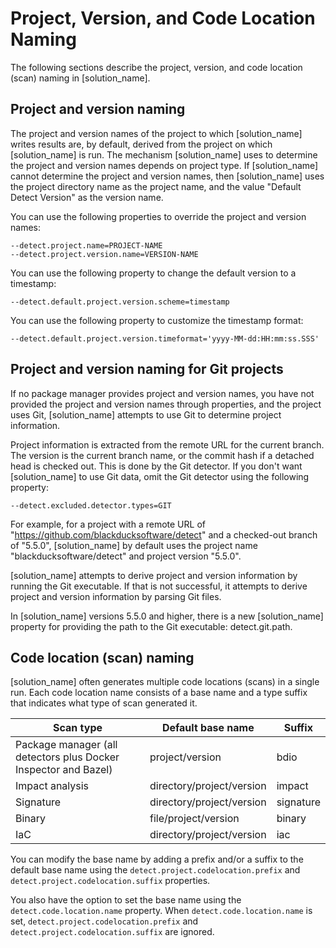 # Project, Version, and Code Location Naming

The following sections describe the project, version, and code location (scan) naming in [solution_name].

## Project and version naming

The project and version names of the project to which [solution_name] writes results are, by default, derived from the project on which [solution_name] is run.  The mechanism [solution_name] uses to determine the project and version names depends on project type. If [solution_name] cannot determine the project and version names, then [solution_name] uses the project directory name as the project name, and the value "Default Detect Version" as the version name.

You can use the following properties to override the project and version names:
```
--detect.project.name=PROJECT-NAME
--detect.project.version.name=VERSION-NAME
```
You can use the following property to change the default version to a timestamp:
```
--detect.default.project.version.scheme=timestamp
```
You can use the following property to customize the timestamp format:
```
--detect.default.project.version.timeformat='yyyy-MM-dd:HH:mm:ss.SSS'
```
## Project and version naming for Git projects

If no package manager provides project and version names, you have not provided the project and version names through properties, and the project uses Git, [solution_name] attempts to use Git to determine project information.

Project information is extracted from the remote URL for the current branch. The version is the current branch name, or the commit hash if a detached head is checked out.  This is done by the Git detector. If you don't want [solution_name] to use Git data, omit the Git detector using the following property:
```
--detect.excluded.detector.types=GIT
```

For example, for a project with a remote URL of "https://github.com/blackducksoftware/detect" and a checked-out branch of "5.5.0",
[solution_name] by default uses the project name "blackducksoftware/detect" and project version "5.5.0".

[solution_name] attempts to derive project and version information by running the Git executable. If that is not successful, it attempts to derive
project and version information by parsing Git files.

In [solution_name] versions 5.5.0 and higher, there is a new [solution_name] property for providing the
path to the Git executable: detect.git.path.

## Code location (scan) naming

[solution_name] often generates multiple code locations (scans) in a single run.
Each code location name consists of a base name and a type suffix that indicates what type of scan generated it.

| Scan type | Default base name |Suffix |
|---|---|---|
| Package manager (all detectors plus Docker Inspector and Bazel) | project/version | bdio |
| Impact analysis | directory/project/version | impact |
| Signature | directory/project/version | signature |
| Binary | file/project/version | binary |
| IaC | directory/project/version | iac |

You can modify the base name by adding a prefix and/or a suffix to the default base name using the `detect.project.codelocation.prefix`
and `detect.project.codelocation.suffix` properties.

You also have the option to set the base name using the `detect.code.location.name` property.
When `detect.code.location.name` is set, `detect.project.codelocation.prefix` 
and `detect.project.codelocation.suffix` are ignored.
